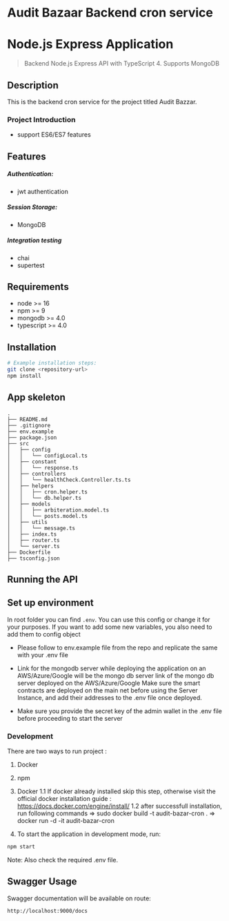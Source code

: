 # Audit Bazaar Backend cron service
# Node.js Express Application




> Backend Node.js Express API with TypeScript 4. Supports MongoDB

## Description
This is the backend cron service for the project titled Audit Bazzar.

### Project Introduction
- support ES6/ES7 features

## Features
##### Authentication:
- jwt authentication
##### Session Storage:
- MongoDB
##### Integration testing
- chai
- supertest

## Requirements

- node >= 16
- npm >= 9
- mongodb >= 4.0
- typescript >= 4.0

## Installation

```bash
# Example installation steps:
git clone <repository-url>
npm install
```




## App skeleton
```
.
├── README.md
├── .gitignore
├── env.example
├── package.json
├── src
│   ├── config
│   │   └── configLocal.ts
│   ├── constant
│   │   └── response.ts
│   ├── controllers
│   │   └── healthCheck.Controller.ts.ts
│   ├── helpers
│   │   ├── cron.helper.ts
│   │   └── db.helper.ts
│   ├── models
│   │   ├── arbiteration.model.ts
│   │   └── posts.model.ts
│   ├── utils
│   │   └── message.ts
│   ├── index.ts
│   ├── router.ts
│   └── server.ts
├── Dockerfile
├── tsconfig.json
```
## Running the API

## Set up environment
In root folder you can find `.env`. You can use this config or change it for your purposes.
If you want to add some new variables, you also need to add them to config object 

- Please follow to env.example file from the repo and replicate the same with your .env file

- Link for the mongodb server while deploying the application on an AWS/Azure/Google   will be the mongo db server link of the mongo db server deployed on the AWS/Azure/Google
Make sure the smart contracts are deployed on the main net before using the Server Instance, and add their addresses to the .env file once deployed.

- Make sure you provide the secret key of the admin wallet in the .env file before proceeding to start the server

### Development

There are two ways to run project : 
 1. Docker
 2. npm

1. Docker 
 1.1 If docker already installed skip this step, otherwise visit the official docker installation guide : https://docs.docker.com/engine/install/
 1.2 after successfull installation, run following commands
    => sudo docker build -t audit-bazar-cron .
    => docker run -d -it audit-bazar-cron


2. To start the application in development mode, run:


```bash
npm start
```
Note: Also check the required .env file.


## Swagger Usage

Swagger documentation will be available on route:
```bash
http://localhost:9000/docs
```

